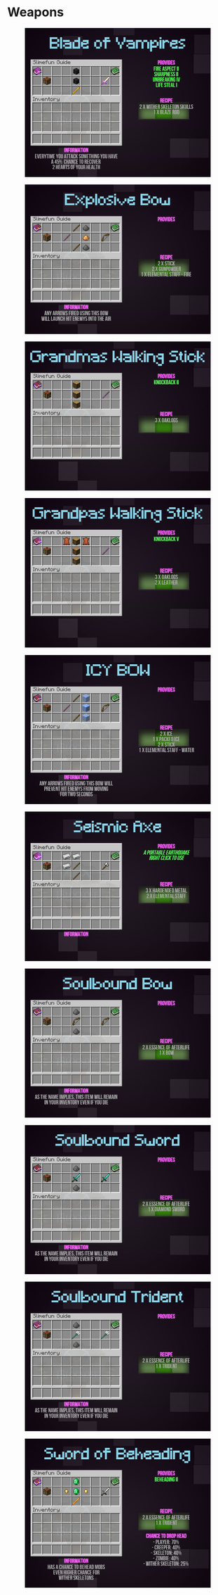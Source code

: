 # Weapons

<figure><img src="../../.gitbook/assets/bladeofvampires1bo.jpg" alt=""><figcaption></figcaption></figure>

<div>

<figure><img src="../../.gitbook/assets/explosivebow1BO.jpg" alt=""><figcaption></figcaption></figure>

 

<figure><img src="../../.gitbook/assets/grandmaswalkingstick1bo.jpg" alt=""><figcaption></figcaption></figure>

 

<figure><img src="../../.gitbook/assets/grandpaswalkingstick1bo.jpg" alt=""><figcaption></figcaption></figure>

 

<figure><img src="../../.gitbook/assets/icybow1bo.jpg" alt=""><figcaption></figcaption></figure>

 

<figure><img src="../../.gitbook/assets/seismicaxe1bo.jpg" alt=""><figcaption></figcaption></figure>

 

<figure><img src="../../.gitbook/assets/soulboundbow1bo.jpg" alt=""><figcaption></figcaption></figure>

 

<figure><img src="../../.gitbook/assets/soulboundsword1bo.jpg" alt=""><figcaption></figcaption></figure>

 

<figure><img src="../../.gitbook/assets/soulboundtrident1bo.jpg" alt=""><figcaption></figcaption></figure>

 

<figure><img src="../../.gitbook/assets/swordofbeheading1bo.jpg" alt=""><figcaption></figcaption></figure>

</div>
